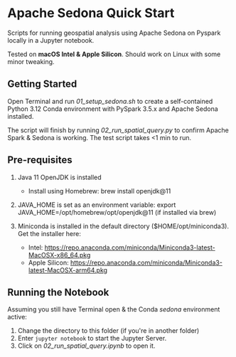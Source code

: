 # Apache Sedona Quick Start
Scripts for running geospatial analysis using Apache Sedona on Pyspark locally in a Jupyter notebook.

Tested on **macOS Intel & Apple Silicon**. Should work on Linux with some minor tweaking.

## Getting Started

Open Terminal and run *01_setup_sedona.sh* to create a self-contained Python 3.12 Conda environment with PySpark 3.5.x and Apache Sedona installed.

The script will finish by running *02_run_spatial_query.py* to confirm Apache Spark & Sedona is working. The test script takes <1 min to run.

## Pre-requisites

1. Java 11 OpenJDK is installed
     - Install using Homebrew: brew install openjdk@11

2. JAVA_HOME is set as an environment variable: export JAVA_HOME=/opt/homebrew/opt/openjdk@11 (if installed via brew)

3. Miniconda is installed in the default directory ($HOME/opt/miniconda3). Get the installer here:
     -  Intel: https://repo.anaconda.com/miniconda/Miniconda3-latest-MacOSX-x86_64.pkg
     -  Apple Silicon: https://repo.anaconda.com/miniconda/Miniconda3-latest-MacOSX-arm64.pkg 

## Running the Notebook

Assuming you still have Terminal open & the Conda *sedona* environment active:

1. Change the directory to this folder (if you're in another folder) 
2. Enter ```jupyter notebook``` to start the Jupyter Server.
3. Click on *02_run_spatial_query.ipynb* to open it.
